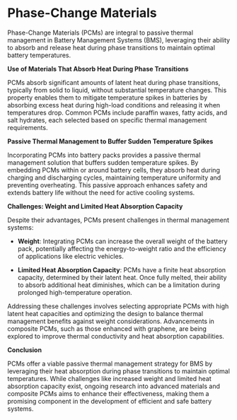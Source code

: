 # Phase-Change Materials 

Phase-Change Materials (PCMs) are integral to passive thermal management in Battery Management Systems (BMS), leveraging their ability to absorb and release heat during phase transitions to maintain optimal battery temperatures.

**Use of Materials That Absorb Heat During Phase Transitions**

PCMs absorb significant amounts of latent heat during phase transitions, typically from solid to liquid, without substantial temperature changes. This property enables them to mitigate temperature spikes in batteries by absorbing excess heat during high-load conditions and releasing it when temperatures drop. Common PCMs include paraffin waxes, fatty acids, and salt hydrates, each selected based on specific thermal management requirements. 

**Passive Thermal Management to Buffer Sudden Temperature Spikes**

Incorporating PCMs into battery packs provides a passive thermal management solution that buffers sudden temperature spikes. By embedding PCMs within or around battery cells, they absorb heat during charging and discharging cycles, maintaining temperature uniformity and preventing overheating. This passive approach enhances safety and extends battery life without the need for active cooling systems. 

**Challenges: Weight and Limited Heat Absorption Capacity**

Despite their advantages, PCMs present challenges in thermal management systems:

- **Weight**: Integrating PCMs can increase the overall weight of the battery pack, potentially affecting the energy-to-weight ratio and the efficiency of applications like electric vehicles.

- **Limited Heat Absorption Capacity**: PCMs have a finite heat absorption capacity, determined by their latent heat. Once fully melted, their ability to absorb additional heat diminishes, which can be a limitation during prolonged high-temperature operation.

Addressing these challenges involves selecting appropriate PCMs with high latent heat capacities and optimizing the design to balance thermal management benefits against weight considerations. Advancements in composite PCMs, such as those enhanced with graphene, are being explored to improve thermal conductivity and heat absorption capabilities. 

**Conclusion**

PCMs offer a viable passive thermal management strategy for BMS by leveraging their heat absorption during phase transitions to maintain optimal temperatures. While challenges like increased weight and limited heat absorption capacity exist, ongoing research into advanced materials and composite PCMs aims to enhance their effectiveness, making them a promising component in the development of efficient and safe battery systems. 